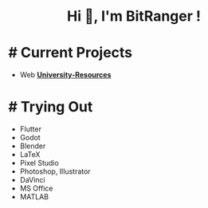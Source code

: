 <h1 align="center">Hi 👋, I'm BitRanger !</h1>


<h1># Current Projects</h1>

- Web **[University-Resources](https://b1tranger.github.io/oUITS-Resources/)**


<h1># Trying Out</h1>

- Flutter
- Godot
- Blender
- LaTeX
- Pixel Studio
- Photoshop, Illustrator
- DaVinci
- MS Office
- MATLAB




